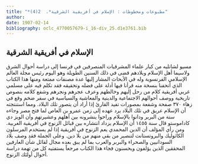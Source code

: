 ```yaml
---
title: "*مطبوعات ومخطوطات : الإسلام في أفريقية الشرقية*.  2(4)"
author: 
date: 1907-02-14
bibliography: oclc_4770057679-i_16-div_25.d1e3761.bib
---
```




##  الإسلام في أفريقية الشرقية 


  مسيو لشاتليه من كبار علماء المشرقيات المنصرفين في فرنسا إلى دراسة أحوال الشرق ولاسيما أهل الإسلام وبلادهم قضى في ذلك السنين الطويلة وهو اليوم رئيس مجلة العالم الإسلامي الفرنسوية وله في الأبحاث المشار إليها عدة مصنفات ممتعة ومنها هذا الكتاب الذي أتحفنا بنسخة منه قرأنا فيها أدلة على فضله وتحقيقه فقد تكلم فيه على مسلمي غربي أفريقية كلام من رحل إليهم وخالطهم وعرف عجرهم ونجرهم وشفع كلامه بنصوص تاريخية ووصف أحوالهم الاجتماعية والدينية والمعاشية والسياسية في سفر ضخم وقع في زهاء  ٣٧٠  صفحة وشفعة بمصورات تفيد القارئ إذا أراد أن يتصور تلك البلاد. ومما استنتجته أن الإسلام عريق في تلك البلاد يرد عهده إلى زمن عمرو بن العاص لما فتح مصر وجاءه  ستة  من البربر ودانوا بالإسلام وراحوا ينشرونه بين أهلهم وعشيرتهم وأن الويز دي كاداموستو قال سنة  ١٤٥٥  أن الإسلام يزداد انتشاره بين قبائل الزنوج في أفريقية الغربية. ومن رأي المؤلف أن الدين المحمدي يعم الزنوج في أفريقية إذا لم يستخدم المرسلون الكاثوليك والبروتستانت لتنصير من بقي منهم من بلا دين. وعلى الجملة فقد وصف بلاد السودانيين والصحراء والبربر والعرب بما لم يبق بعده مجال لقائل شأن العارفين المحققين الذين يؤلفون ويحسنون فجاء هذا الكتاب مرجعاً يستفتيه كل من تهمة دراسة أحوال أولئك الزنوج. 
